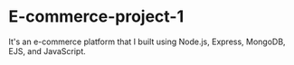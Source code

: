 # E-commerce-project-1
 It's an e-commerce platform that I built using Node.js, Express, MongoDB, EJS, and JavaScript.
